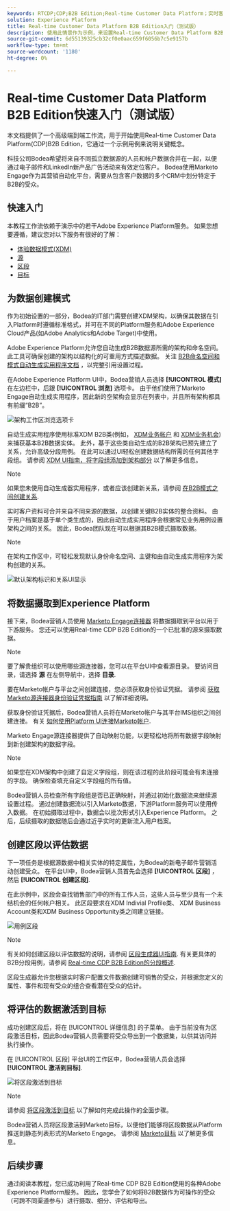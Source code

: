 ```yaml
---
keywords: RTCDP;CDP;B2B Edition;Real-time Customer Data Platform；实时客户数据平台；实时CDP;b2b;CDP
solution: Experience Platform
title: Real-time Customer Data Platform B2B Edition入门（测试版）
description: 使用此情景作为示例，来设置Real-time Customer Data Platform B2B Edition的实施。
source-git-commit: 6d55139325cb32cf0e0aac659f6056b7c5e9157b
workflow-type: tm+mt
source-wordcount: '1180'
ht-degree: 0%

---
```


# Real-time Customer Data Platform B2B Edition快速入门（测试版）

本文档提供了一个高级端到端工作流，用于开始使用Real-time Customer Data Platform(CDP)B2B Edition，它通过一个示例用例来说明关键概念。

科技公司Bodea希望将来自不同孤立数据源的人员和帐户数据合并在一起，以便通过电子邮件和LinkedIn新产品广告活动来有效定位客户。 Bodea使用Marketo Engage作为其营销自动化平台，需要从包含客户数据的多个CRM中划分特定于B2B的受众。

## 快速入门

本教程工作流依赖于演示中的若干Adobe Experience Platform服务。 如果您想要遵循，建议您对以下服务有很好的了解：

- [体验数据模式(XDM)](../xdm/home.md)
- [源](../sources/home.md)
- [区段](../segmentation/home.md)
- [目标](../destinations/home.md)

## 为数据创建模式

作为初始设置的一部分，Bodea的IT部门需要创建XDM架构，以确保其数据在引入Platform时遵循标准格式，并可在不同的Platform服务和Adobe Experience Cloud产品(如Adobe Analytics和Adobe Target)中使用。

Adobe Experience Platform允许您自动生成B2B数据源所需的架构和命名空间。 此工具可确保创建的架构以结构化的可重用方式描述数据。 关注 [B2B命名空间和模式自动生成实用程序文档](../sources/connectors/adobe-applications/marketo/marketo-namespaces.md) ，以完整引用设置过程。

在Adobe Experience Platform UI中，Bodea营销人员选择 **[!UICONTROL 模式]** 在左边栏中，后跟 **[!UICONTROL 浏览]** 选项卡。 由于他们使用了Marketo Engage自动生成实用程序，因此新的空架构会显示在列表中，并且所有架构都具有前缀“B2B”。

![架构工作区浏览选项卡](./assets/b2b-tutorial/empty-b2b-schemas.png)

自动生成实用程序使用标准XDM B2B类(例如， [XDM业务帐户](../xdm/classes/b2b/business-account.md) 和 [XDM业务机会](../xdm/classes/b2b/business-opportunity.md))来捕获基本B2B数据实体。 此外，基于这些类自动生成的B2B架构已预先建立了关系，允许高级分段用例。 在此可以通过UI轻松创建数据结构所需的任何其他字段组。 请参阅 [XDM UI指南，将字段组添加到架构部分](../xdm/ui/resources/schemas.md#add-field-groups) 以了解更多信息。

>[!NOTE]
> 
>如果您未使用自动生成器实用程序，或者应该创建新关系，请参阅 [在B2B模式之间创建关系](../xdm/tutorials/relationship-b2b.md).

实时客户资料可合并来自不同来源的数据，以创建关键B2B实体的整合资料。 由于用户档案是基于单个类生成的，因此自动生成实用程序会根据常见业务用例设置架构之间的关系。 因此，Bodea团队现在可以根据其B2B模式摄取数据。

>[!NOTE]
> 
>在架构工作区中，可轻松发现默认身份命名空间、主键和由自动生成实用程序为架构创建的关系。
>
>![默认架构标识和关系UI显示](./assets/b2b-tutorial/schema-identity-relationship.png)

## 将数据摄取到Experience Platform

接下来，Bodea营销人员使用 [Marketo Engage连接器](../sources/connectors/adobe-applications/marketo/marketo.md) 将数据摄取到平台以用于下游服务。 您还可以使用Real-time CDP B2B Edition的一个已批准的源来摄取数据。

>[!NOTE]
> 
>要了解贵组织可以使用哪些源连接器，您可以在平台UI中查看源目录。 要访问目录，请选择 **源** 在左侧导航中，选择 **目录**.

要在Marketo帐户与平台之间创建连接，您必须获取身份验证凭据。 请参阅 [获取Marketo源连接器身份验证凭据指南](../sources/connectors/adobe-applications/marketo/marketo-auth.md) 以了解详细说明。

获取身份验证凭据后，Bodea营销人员将在Marketo帐户与其平台IMS组织之间创建连接。 有关 [如何使用Platform UI连接Marketo帐户](../sources/tutorials/ui/create/adobe-applications/marketo.md).

Marketo Engage源连接器提供了自动映射功能，以更轻松地将所有数据字段映射到新创建架构的数据字段。

>[!NOTE]
> 
>如果您在XDM架构中创建了自定义字段组，则在该过程的此阶段可能会有未连接的字段。 确保检查填充自定义字段组的所有值。

Bodea营销人员检查所有字段组是否已正确映射，并通过初始化数据流来继续源设置过程。 通过创建数据流以引入Marketo数据，下游Platform服务可以使用传入数据。 在初始摄取过程中，数据会以批次形式引入Experience Platform。 之后，后续摄取的数据随后会通过近乎实时的更新流入用户档案。

## 创建区段以评估数据

下一项任务是根据源数据中相关实体的特定属性，为Bodea的新电子邮件营销活动创建受众。 在平台UI中，Bodea营销人员首先会选择 **[!UICONTROL 区段]** ，然后 **[!UICONTROL 创建区段]**.

在此示例中，区段会查找销售部门中的所有工作人员，这些人员与至少具有一个未结机会的任何帐户相关。 此区段要求在XDM Indivial Profile类、 XDM Business Account类和XDM Business Opportunity类之间建立链接。

![用例区段](./assets/b2b-tutorial/use-case-segment.png)

>[!NOTE]
> 
>有关如何创建区段以评估数据的说明，请参阅 [区段生成器UI指南](../segmentation/ui/segment-builder.md). 有关更具体的B2B分段用例，请参阅 [Real-time CDP B2B Edition的分段概述](./segmentation/b2b.md).

区段生成器允许您根据实时客户配置文件数据创建可销售的受众，并根据您定义的属性、事件和现有受众的组合查看潜在受众的估计。

## 将评估的数据激活到目标

成功创建区段后，将在 [!UICONTROL 详细信息] 的子菜单。 由于当前没有为区段激活目标，因此Bodea营销人员需要将受众导出到一个数据集，以供其访问并执行操作。

在 [!UICONTROL 区段] 平台UI的工作区中，Bodea营销人员会选择 **[!UICONTROL 激活到目标]**.

![将区段激活到目标](./assets/b2b-tutorial/activate-to-destination.png)

>[!NOTE]
> 
>请参阅 [将区段激活到目标](https://experienceleague.adobe.com/docs/marketo/using/product-docs/core-marketo-concepts/smart-lists-and-static-lists/static-lists/push-an-adobe-experience-cloud-segment-to-a-marketo-static-list.html) 以了解如何完成此操作的全面步骤。

Bodea营销人员将区段激活到Marketo目标，以便他们能够将区段数据从Platform推送到静态列表形式的Marketo Engage。 请参阅 [Marketo目标](https://experienceleague.adobe.com/docs/experience-platform/destinations/catalog/adobe/marketo-engage.html) 以了解更多信息。

## 后续步骤

通过阅读本教程，您已成功利用了Real-time CDP B2B Edition使用的各种Adobe Experience Platform服务。 因此，您学会了如何将B2B数据作为可操作的受众（可跨不同渠道参与）进行摄取、细分、评估和导出。
